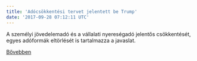 ```yaml
---
title: 'Adócsökkentési tervet jelentett be Trump'
date: '2017-09-28 07:12:11 UTC'
---
```


A személyi jövedelemadó és a vállalati nyereségadó jelentős csökkentését, egyes adóformák eltörlését is tartalmazza a javaslat.


[Bővebben](http://ift.tt/2fSwj2v)
